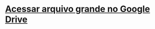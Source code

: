 # [Acessar arquivo grande no Google Drive]([URL_DA_PASTA](https://drive.google.com/drive/folders/1os9o22RW9VmGf7ZXH0aQGK15-LJ62n4D?usp=drive_link)https://drive.google.com/drive/folders/1os9o22RW9VmGf7ZXH0aQGK15-LJ62n4D?usp=drive_link) 
